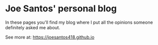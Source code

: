 # Joe Santos' personal blog

In these pages you'll find my blog where I put all the opinions someone definitely asked me about.

See more at: https://joesantos418.github.io